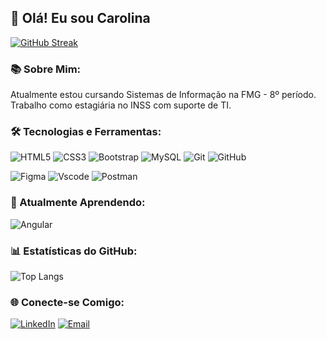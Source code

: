 ## 👋 Olá! Eu sou Carolina

[![GitHub Streak](https://streak-stats.demolab.com?user=CarolinaCamposs&theme=radical&hide_border=true&border_radius=15&locale=pt_BR&card_width=400&card_height=100)](https://git.io/streak-stats)

### 📚 Sobre Mim:
Atualmente estou cursando Sistemas de Informação na FMG - 8º período. Trabalho como estagiária no INSS com suporte de TI.

### 🛠️ Tecnologias e Ferramentas:
![HTML5](https://img.shields.io/badge/HTML5-E34F26?style=for-the-badge&logo=html5&logoColor=white)
![CSS3](https://img.shields.io/badge/CSS3-1572B6?style=for-the-badge&logo=css3&logoColor=white)
![Bootstrap](https://img.shields.io/badge/-boostrap-0D1117?style=for-the-badge&logo=bootstrap&labelColor=0D1117)
![MySQL](https://img.shields.io/badge/-MySQL-000?style=for-the-badge&logo=mysql)
![Git](https://img.shields.io/badge/-Git-000?style=for-the-badge&logo=git)
![GitHub](https://img.shields.io/badge/-GitHub-000?style=for-the-badge&logo=github)

![Figma](https://img.shields.io/badge/Figma-696969?style=for-the-badge&logo=figma&logoColor=figma)
![Vscode](https://img.shields.io/badge/Vscode-007ACC?style=for-the-badge&logo=visual-studio-code&logoColor=white)
![Postman](https://img.shields.io/badge/Postman-FF6C37.svg?style=for-the-badge&logo=Postman&logoColor=white)

### 🌱 Atualmente Aprendendo:
![Angular](https://img.shields.io/badge/Angular-DD0031?style=for-the-badge&logo=angular&logoColor=white)

### 📊 Estatísticas do GitHub:
![Top Langs](https://github-readme-stats-git-masterrstaa-rickstaa.vercel.app/api/top-langs/?username=CarolinaCamposs&layout=compact&bg_color=000&border_color=30A3DC&title_color=E94D5F&text_color=FFF)


### 🌐 Conecte-se Comigo:
[![LinkedIn](https://img.shields.io/badge/-LinkedIn-000?style=for-the-badge&logo=linkedin)](https://linkedin.com/in/carolina-campos-621311204)
[![Email](https://img.shields.io/badge/-Email-000?style=for-the-badge&logo=gmail)](mailto:carolinacampos.dev@gmail.com)
